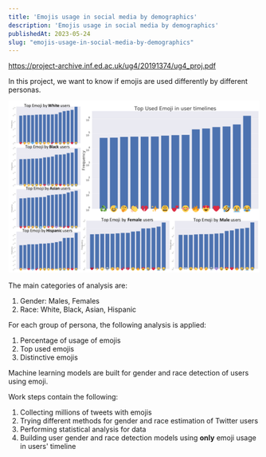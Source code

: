 ```yaml
---
title: 'Emojis usage in social media by demographics'
description: 'Emojis usage in social media by demographics'
publishedAt: 2023-05-24
slug: "emojis-usage-in-social-media-by-demographics"
---
```


https://project-archive.inf.ed.ac.uk/ug4/20191374/ug4_proj.pdf

In this project, we want to know if emojis are used differently by different personas. 

![emojis](https://github.com/stylianosnicoletti/Emojis-usage-in-social-media-by-demographics/blob/master/Images/Publication_Images/TopEmoji_E_gitHub_small_size.png?raw=true)

The main categories of analysis are:
</br>
1) Gender: Males, Females
2) Race: White, Black, Asian, Hispanic
<!--- Location: Worldwide, London, New York City, Johannesburg --> 

For each group of persona, the following analysis is applied:
</br>
1) Percentage of usage of emojis 
2) Top used emojis
3) Distinctive emojis

Machine learning models are built for gender and race detection of users using emoji. 

Work steps contain the following:

1) Collecting millions of tweets with emojis
2) Trying different methods for gender and race estimation of Twitter users
3) Performing statistical analysis for data
4) Building user gender and race detection models using **only** emoji usage in users' timeline

